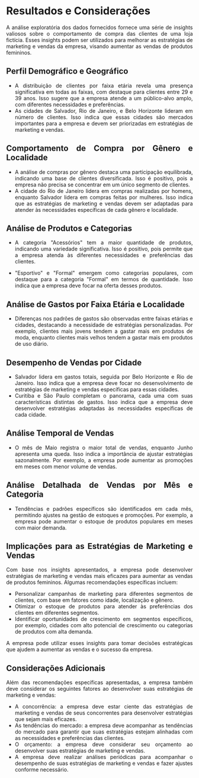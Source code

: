 # Resultados e Considerações 

<div align='justify'>
  
A análise exploratória dos dados fornecidos fornece uma série de insights valiosos sobre o comportamento de compra das clientes de uma loja fictícia. Esses insights podem ser utilizados para melhorar as estratégias de marketing e vendas da empresa, visando aumentar as vendas de produtos femininos.

## Perfil Demográfico e Geográfico

* A distribuição de clientes por faixa etária revela uma presença significativa em todas as faixas, com destaque para clientes entre 29 e 39 anos. Isso sugere que a empresa atende a um público-alvo amplo, com diferentes necessidades e preferências.
* As cidades de Salvador, Rio de Janeiro, e Belo Horizonte lideram em número de clientes. Isso indica que essas cidades são mercados importantes para a empresa e devem ser priorizadas em estratégias de marketing e vendas.

## Comportamento de Compra por Gênero e Localidade

* A análise de compras por gênero destaca uma participação equilibrada, indicando uma base de clientes diversificada. Isso é positivo, pois a empresa não precisa se concentrar em um único segmento de clientes.
* A cidade do Rio de Janeiro lidera em compras realizadas por homens, enquanto Salvador lidera em compras feitas por mulheres. Isso indica que as estratégias de marketing e vendas devem ser adaptadas para atender às necessidades específicas de cada gênero e localidade.

## Análise de Produtos e Categorias

* A categoria "Acessórios" tem a maior quantidade de produtos, indicando uma variedade significativa. Isso é positivo, pois permite que a empresa atenda às diferentes necessidades e preferências das clientes.

* "Esportivo" e "Formal" emergem como categorias populares, com destaque para a categoria "Formal" em termos de quantidade. Isso indica que a empresa deve focar na oferta desses produtos.

## Análise de Gastos por Faixa Etária e Localidade

* Diferenças nos padrões de gastos são observadas entre faixas etárias e cidades, destacando a  necessidade de estratégias personalizadas. Por exemplo, clientes mais jovens tendem a gastar mais em produtos de moda, enquanto clientes mais velhos tendem a gastar mais em produtos de uso diário.

## Desempenho de Vendas por Cidade

* Salvador lidera em gastos totais, seguida por Belo Horizonte e Rio de Janeiro. Isso indica que a empresa deve focar no desenvolvimento de estratégias de marketing e vendas específicas para essas cidades.
* Curitiba e São Paulo completam o panorama, cada uma com suas características distintas de gastos. Isso indica que a empresa deve desenvolver estratégias adaptadas às necessidades específicas de cada cidade.

## Análise Temporal de Vendas

* O mês de Maio registra o maior total de vendas, enquanto Junho apresenta uma queda. Isso indica a importância de ajustar estratégias sazonalmente. Por exemplo, a empresa pode aumentar as promoções em meses com menor volume de vendas.

## Análise Detalhada de Vendas por Mês e Categoria

* Tendências e padrões específicos são identificados em cada mês, permitindo ajustes na gestão de estoques e promoções. Por exemplo, a empresa pode aumentar o estoque de produtos populares em meses com maior demanda.

## Implicações para as Estratégias de Marketing e Vendas

Com base nos insights apresentados, a empresa pode desenvolver estratégias de marketing e vendas mais eficazes para aumentar as vendas de produtos femininos. Algumas recomendações específicas incluem:

* Personalizar campanhas de marketing para diferentes segmentos de clientes, com base em fatores como idade, localização e gênero.
* Otimizar o estoque de produtos para atender às preferências dos clientes em diferentes segmentos.
* Identificar oportunidades de crescimento em segmentos específicos, por exemplo, cidades com alto potencial de crescimento ou categorias de produtos com alta demanda.

A empresa pode utilizar esses insights para tomar decisões estratégicas que ajudem a aumentar as vendas e o sucesso da empresa.

## Considerações Adicionais

Além das recomendações específicas apresentadas, a empresa também deve considerar os seguintes fatores ao desenvolver suas estratégias de marketing e vendas:

* A concorrência: a empresa deve estar ciente das estratégias de marketing e vendas de seus concorrentes para desenvolver estratégias que sejam mais eficazes.
* As tendências do mercado: a empresa deve acompanhar as tendências do mercado para garantir que suas estratégias estejam alinhadas com as necessidades e preferências das clientes.
* O orçamento: a empresa deve considerar seu orçamento ao desenvolver suas estratégias de marketing e vendas.
* A empresa deve realizar análises periódicas para acompanhar o desempenho de suas estratégias de marketing e vendas e fazer ajustes conforme necessário.

</div>
